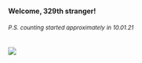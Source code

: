 #### Welcome, 329th stranger!

###### <sup>P.S. counting started approximately in 10.01.21</sup>

<img src="https://kraftwerk28.pp.ua/vcnt.png"></img>

